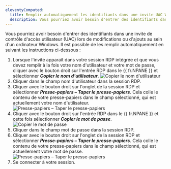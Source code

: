 ```yaml
---
eleventyComputed:
  title: Remplir automatiquement les identifiants dans une invite UAC Windows
  description: Vous pourriez avoir besoin d'entrer des identifiants dans une invite de contrôle d'accès utilisateur (UAC) lors de modifications ou d'ajouts au sein d'un ordinateur Windows.
---
```

Vous pourriez avoir besoin d'entrer des identifiants dans une invite de contrôle d'accès utilisateur (UAC) lors de modifications ou d'ajouts au sein d'un ordinateur Windows. Il est possible de les remplir automatiquement en suivant les instructions ci-dessous :

1. Lorsque l'invite apparaît dans votre session RDP intégrée et que vous devez remplir à la fois votre nom d'utilisateur et votre mot de passe, cliquer avec le bouton droit sur l'entrée RDP dans le {{ fr.NPANE }} et sélectionner ***Copier le nom d'utilisateur***.
![Copier le nom d'utilisateur](https://cdnweb.devolutions.net/docs/RDMW2035_2024_1.png)
1. Cliquer dans le champ nom d'utilisateur dans la session RDP.
1. Cliquer avec le bouton droit sur l'onglet de la session RDP et sélectionner ***Presse-papiers – Taper le presse-papiers***. Cela colle le contenu de votre presse-papiers dans le champ sélectionné, qui est actuellement votre nom d'utilisateur.
![Presse-papiers – Taper le presse-papiers](https://cdnweb.devolutions.net/docs/RDMW2037_2024_1.png)
1. Cliquer avec le bouton droit sur l'entrée RDP dans le {{ fr.NPANE }} et cette fois sélectionner ***Copier le mot de passe***.
![Copier le mot de passe](https://cdnweb.devolutions.net/docs/RDMW2036_2024_1.png)
1. Cliquer dans le champ mot de passe dans la session RDP.
1. Cliquer avec le bouton droit sur l'onglet de la session RDP et sélectionner ***Presse-papiers – Taper le presse-papiers***. Cela colle le contenu de votre presse-papiers dans le champ sélectionné, qui est actuellement votre mot de passe.
![Presse-papiers – Taper le presse-papiers](https://cdnweb.devolutions.net/docs/RDMW2037_2024_1.png)
1. Se connecter à votre session.
